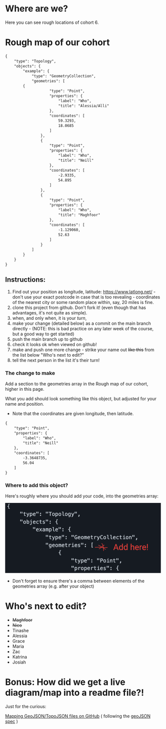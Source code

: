 # Where are we?

Here you can see rough locations of cohort 6.

# Rough map of our cohort

```topojson
{
    "type": "Topology",
    "objects": {
        "example": {
            "type": "GeometryCollection",
            "geometries": [
		{
                    "type": "Point",
                    "properties": {
                        "label": "Who",
                        "title": "Alessia/Alli"
                    },
                    "coordinates": [
                        59.3293,
                        18.0685
                    ]
                },
                {
                    "type": "Point",
                    "properties": {
                        "label": "Who",
                        "title": "Neill"
                    },
                    "coordinates": [
                        -2.9335,
                        54.895
                    ]
                },                
                {
                    "type": "Point",
                    "properties": {
                        "label": "Who",
                        "title": "Maghfoor"
                    },
                    "coordinates": [
                        -1.129060,
                        52.63
                    ]
                }
            ]
        }
    }
}
```

## Instructions:

1. Find out your position as longitude, latitude: https://www.latlong.net/ - don't use your exact postcode in case that is too revealing - coordinates of the nearest city or some random place within, say, 20 miles is fine.
1. clone this project from github.  Don't fork it!  (even though that has advantages, it's not quite as simple).
1. when, and only when, it is your *turn*,
1. make your change (detailed below) as a commit on the main branch directly - (NOTE: this is bad practice on any later week of the course, but a good way to get started)
1. push the main branch up to github
1. check it looks ok when viewed on github!
1. make and push one more change - strike your name out ~~like this~~ from the list below "Who's next to edit?"
1. tell the next person in the list it's their turn!


### The change to make

Add a section to the geometries array in the Rough map of our cohort, higher in this page.

What you add should look something like this object, but adjusted for your name and position.

-   Note that the coordinates are given longitude, then latitude.

```
{
    "type": "Point",
    "properties": {
        "label": "Who",
        "title": "Neill"
    },
    "coordinates": [
        -3.3648735,
        56.04
    ]
}
```

### Where to add this object?

Here's roughly where you should add your code, into the geometries array:

![illustration of where to add your code](extra-docs/where-to-add-code.png)

-   Don't forget to ensure there's a comma between elements of the geometries array (e.g. after your object)

# Who's next to edit?

* ~~Maghfoor~~
* ~~Nico~~
* Tinashe
* Alessia
* Grace
* Maria
* Zac
* Katrina
* Josiah


# Bonus: How did we get a live diagram/map into a readme file?!

Just for the curious:

[Mapping GeoJSON/TopoJSON files on GitHub](https://docs.github.com/en/repositories/working-with-files/using-files/working-with-non-code-files#mapping-geojsontopojson-files-on-github)
( following the [geoJSON spec](https://www.rfc-editor.org/rfc/rfc7946) )

